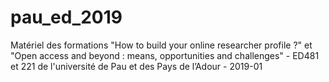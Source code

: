 # pau_ed_2019
Matériel des formations "How to build your online researcher profile ?" et "Open access and beyond : means, opportunities and challenges" - ED481 et 221 de l'université de Pau et des Pays de l’Adour - 2019-01
